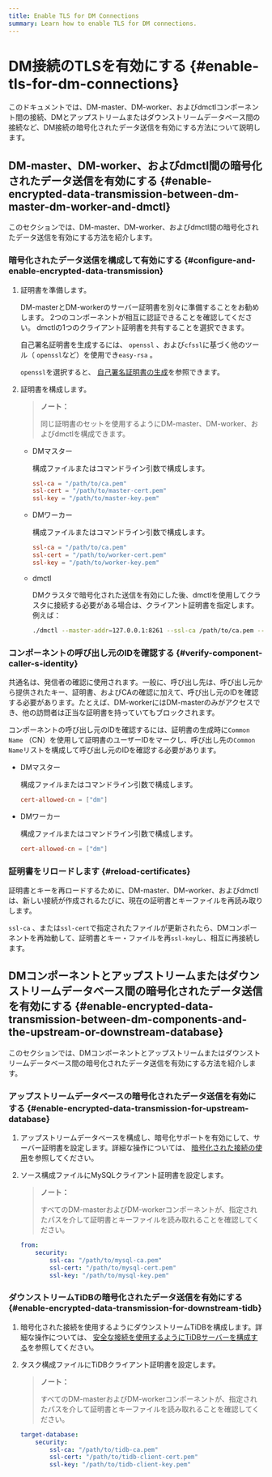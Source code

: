 ```yaml
---
title: Enable TLS for DM Connections
summary: Learn how to enable TLS for DM connections.
---
```


# DM接続のTLSを有効にする {#enable-tls-for-dm-connections}

このドキュメントでは、DM-master、DM-worker、およびdmctlコンポーネント間の接続、DMとアップストリームまたはダウンストリームデータベース間の接続など、DM接続の暗号化されたデータ送信を有効にする方法について説明します。

## DM-master、DM-worker、およびdmctl間の暗号化されたデータ送信を有効にする {#enable-encrypted-data-transmission-between-dm-master-dm-worker-and-dmctl}

このセクションでは、DM-master、DM-worker、およびdmctl間の暗号化されたデータ送信を有効にする方法を紹介します。

### 暗号化されたデータ送信を構成して有効にする {#configure-and-enable-encrypted-data-transmission}

1.  証明書を準備します。

    DM-masterとDM-workerのサーバー証明書を別々に準備することをお勧めします。 2つのコンポーネントが相互に認証できることを確認してください。 dmctlの1つのクライアント証明書を共有することを選択できます。

    自己署名証明書を生成するには、 `openssl` 、および`cfssl`に基づく他のツール（ `openssl`など）を使用でき`easy-rsa` 。

    `openssl`を選択すると、 [自己署名証明書の生成](/dm/dm-generate-self-signed-certificates.md)を参照できます。

2.  証明書を構成します。

    > **ノート：**
    >
    > 同じ証明書のセットを使用するようにDM-master、DM-worker、およびdmctlを構成できます。

    -   DMマスター

        構成ファイルまたはコマンドライン引数で構成します。

        ```toml
        ssl-ca = "/path/to/ca.pem"
        ssl-cert = "/path/to/master-cert.pem"
        ssl-key = "/path/to/master-key.pem"
        ```

    -   DMワーカー

        構成ファイルまたはコマンドライン引数で構成します。

        ```toml
        ssl-ca = "/path/to/ca.pem"
        ssl-cert = "/path/to/worker-cert.pem"
        ssl-key = "/path/to/worker-key.pem"
        ```

    -   dmctl

        DMクラスタで暗号化された送信を有効にした後、dmctlを使用してクラスタに接続する必要がある場合は、クライアント証明書を指定します。例えば：

        
        ```bash
        ./dmctl --master-addr=127.0.0.1:8261 --ssl-ca /path/to/ca.pem --ssl-cert /path/to/client-cert.pem --ssl-key /path/to/client-key.pem
        ```

### コンポーネントの呼び出し元のIDを確認する {#verify-component-caller-s-identity}

共通名は、発信者の確認に使用されます。一般に、呼び出し先は、呼び出し元から提供されたキー、証明書、およびCAの確認に加えて、呼び出し元のIDを確認する必要があります。たとえば、DM-workerにはDM-masterのみがアクセスでき、他の訪問者は正当な証明書を持っていてもブロックされます。

コンポーネントの呼び出し元のIDを確認するには、証明書の生成時に`Common Name` （CN）を使用して証明書のユーザーIDをマークし、呼び出し先の`Common Name`リストを構成して呼び出し元のIDを確認する必要があります。

-   DMマスター

    構成ファイルまたはコマンドライン引数で構成します。

    ```toml
    cert-allowed-cn = ["dm"]
    ```

-   DMワーカー

    構成ファイルまたはコマンドライン引数で構成します。

    ```toml
    cert-allowed-cn = ["dm"]
    ```

### 証明書をリロードします {#reload-certificates}

証明書とキーを再ロードするために、DM-master、DM-worker、およびdmctlは、新しい接続が作成されるたびに、現在の証明書とキーファイルを再読み取りします。

`ssl-ca` 、または`ssl-cert`で指定されたファイルが更新されたら、DMコンポーネントを再始動して、証明書とキー・ファイルを再`ssl-key`し、相互に再接続します。

## DMコンポーネントとアップストリームまたはダウンストリームデータベース間の暗号化されたデータ送信を有効にする {#enable-encrypted-data-transmission-between-dm-components-and-the-upstream-or-downstream-database}

このセクションでは、DMコンポーネントとアップストリームまたはダウンストリームデータベース間の暗号化されたデータ送信を有効にする方法を紹介します。

### アップストリームデータベースの暗号化されたデータ送信を有効にする {#enable-encrypted-data-transmission-for-upstream-database}

1.  アップストリームデータベースを構成し、暗号化サポートを有効にして、サーバー証明書を設定します。詳細な操作については、 [暗号化された接続の使用](https://dev.mysql.com/doc/refman/5.7/en/using-encrypted-connections.html)を参照してください。

2.  ソース構成ファイルにMySQLクライアント証明書を設定します。

    > **ノート：**
    >
    > すべてのDM-masterおよびDM-workerコンポーネントが、指定されたパスを介して証明書とキーファイルを読み取れることを確認してください。

    ```yaml
    from:
        security:
            ssl-ca: "/path/to/mysql-ca.pem"
            ssl-cert: "/path/to/mysql-cert.pem"
            ssl-key: "/path/to/mysql-key.pem"
    ```

### ダウンストリームTiDBの暗号化されたデータ送信を有効にする {#enable-encrypted-data-transmission-for-downstream-tidb}

1.  暗号化された接続を使用するようにダウンストリームTiDBを構成します。詳細な操作については、 [安全な接続を使用するようにTiDBサーバーを構成する](/enable-tls-between-clients-and-servers.md#configure-tidb-server-to-use-secure-connections)を参照してください。

2.  タスク構成ファイルにTiDBクライアント証明書を設定します。

    > **ノート：**
    >
    > すべてのDM-masterおよびDM-workerコンポーネントが、指定されたパスを介して証明書とキーファイルを読み取れることを確認してください。

    ```yaml
    target-database:
        security:
            ssl-ca: "/path/to/tidb-ca.pem"
            ssl-cert: "/path/to/tidb-client-cert.pem"
            ssl-key: "/path/to/tidb-client-key.pem"
    ```
